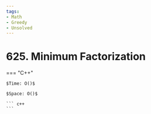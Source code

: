 ```yaml
---
tags:
- Math
- Greedy
- Unsolved
---
```



# 625. Minimum Factorization

=== "C++"

    $Time: O()$

    $Space: O()$

    ``` c++
    ```